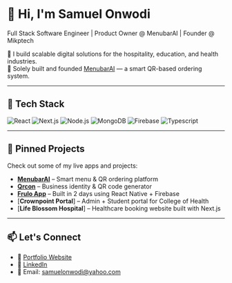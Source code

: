 # 👋 Hi, I'm Samuel Onwodi

Full Stack Software Engineer | Product Owner @ MenubarAI | Founder @ Mikptech

🚀 I build scalable digital solutions for the hospitality, education, and health industries.  
🔭 Solely built and founded [MenubarAI](https://menubarai.netlify.app) — a smart QR-based ordering system.

---

## 🔧 Tech Stack
![React](https://img.shields.io/badge/React-20232A?style=for-the-badge&logo=react&logoColor=61DAFB)
![Next.js](https://img.shields.io/badge/Next.js-000?style=for-the-badge&logo=next.js&logoColor=white)
![Node.js](https://img.shields.io/badge/Node.js-339933?style=for-the-badge&logo=nodedotjs&logoColor=white)
![MongoDB](https://img.shields.io/badge/MongoDB-4EA94B?style=for-the-badge&logo=mongodb&logoColor=white)
![Firebase](https://img.shields.io/badge/Firebase-FFCA28?style=for-the-badge&logo=firebase&logoColor=white)
![Typescript](https://img.shields.io/badge/TypeScript-007ACC?style=for-the-badge&logo=typescript&logoColor=white)

---

## 📌 Pinned Projects
Check out some of my live apps and projects:

- [**MenubarAI**](https://menubarai.netlify.app) – Smart menu & QR ordering platform
- [**Qrcon**](https://qrcon.netlify.app) – Business identity & QR code generator
- [**Frulo App**](https://github.com/Onwodis/frulo-app) – Built in 2 days using React Native + Firebase
- [**Crownpoint Portal**] – Admin + Student portal for College of Health
- [**Life Blossom Hospital**] – Healthcare booking website built with Next.js

---

## 📫 Let's Connect

- 🔗 [Portfolio Website](https://samuelonwodi.netlify.app)
- 💼 [LinkedIn](https://linkedin.com/in/samuelonwodi)
- 📧 Email: samuelonwodi@yahoo.com

